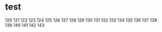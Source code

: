 # test
120
121
122
123
124
125
126
127
128
129
130
131
132
133
134
135
136
137
138
139
140
141
142
143
